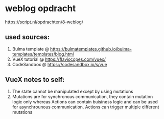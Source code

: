 # weblog opdracht

https://script.nl/opdrachten/8-weblog/


## used sources:

1. Bulma template   @ https://bulmatemplates.github.io/bulma-templates/templates/blog.html
3. VueX tutorial    @ https://flaviocopes.com/vuex/
2. CodeSandbox      @ https://codesandbox.io/s/vue

## VueX notes to self:
    
1. The state cannot be manipulated except by using mutations
2. Mutations are for synchronous communication, they contain mutation logic only whereas Actions can contain buisiness logic and can be used for asynchrounous communication. Actions can trigger multiple different mutations

